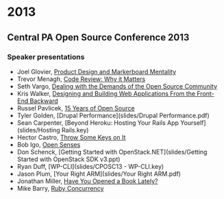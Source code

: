 2013
====

## Central PA Open Source Conference 2013

### Speaker presentations

* Joel Glovier, [Product Design and Markerboard Mentality](https://speakerdeck.com/jglovier/product-design-and-markerboard-mentality)
* Trevor Menagh, [Code Review: Why it Matters](http://trevmex.com/post/64521958998/code-review-why-it-matters-cposc-2013-talk-slides)
* Seth Vargo, [Dealing with the Demands of the Open Source Community](https://speakerdeck.com/sethvargo/dealing-with-the-demands-of-the-open-source-community)
* Kris Walker, [Designing and Building Web Applications From the Front-End Backward](http://www.kixx.name/presentations/from_front_end_backward/)
* Russel Pavlicek, [15 Years of Open Source](slides/CPOSC-15_Years_of_Open_Source.pdf)
* Tyler Golden, [Drupal Performance](slides/Drupal Performance.pdf)
* Sean Carpenter, [Beyond Heroku: Hosting Your Rails App Yourself](slides/Hosting Rails.key)
* Hector Castro, [Throw Some Keys on It](https://speakerdeck.com/hectcastro/throw-some-keys-on-it)
* Bob Igo, [Open Senses](http://bob.igo.name/?p=200)
* Don Schenck, [Getting Started with OpenStack.NET](slides/Getting Started with OpenStack SDK v3.ppt)
* Ryan Duff, [WP-CLI](slides/CPOSC13 - WP-CLI.key)
* Jason Plum, [Your Right ARM](slides/Your Right ARM.pdf)
* Jonathan Miller, [Have You Opened a Book Lately?](http://www.jmillville.com/project/cposc2013/)
* Mike Barry, [Ruby Concurrency](slides/Ruby_Concurrency_CPOSC_2013.pdf)
